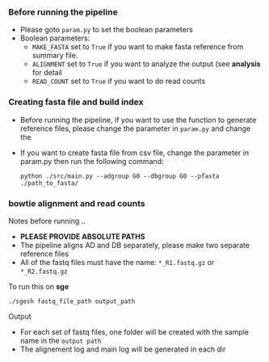 ### Before running the pipeline ###

* Please goto `param.py` to set the boolean parameters
* Boolean parameters:
  * `MAKE_FASTA` set to `True` if you want to make fasta reference from summary file.
  * `ALIGNMENT` set to `True` if you want to analyze the output (see **analysis** for detail
  * `READ_COUNT` set to `True` if you want to do read counts


### Creating fasta file and build index ###

* Before running the pipeline, if you want to use the function to generate reference files, please change the parameter in `param.py`
and change the 

* If you want to create fasta file from csv file, change the parameter in param.py then run the following command:

  ` python ./src/main.py --adgroup G0 --dbgroup G0 --pfasta ./path_to_fasta/ `


### bowtie alignment and read counts ###

Notes before running ..

  * **PLEASE PROVIDE ABSOLUTE PATHS**
  * The pipeline aligns AD and DB separately, please make two separate reference files
  * All of the fastq files must have the name: `*_R1.fastq.gz` or `*_R2.fastq.gz`

To run this on **sge**

  `./sgesh fastq_file_path output_path `

Output

  * For each set of fastq files, one folder will be created with the sample name in the `output path`
  * The alignement log and main log will be generated in each dir


